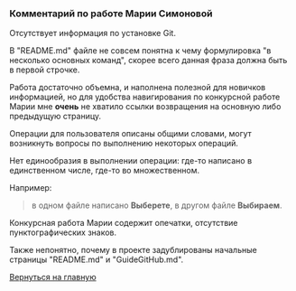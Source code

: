 ### Комментарий по работе Марии Симоновой

Отсутствует информация по установке Git.

В "README.md" файле не совсем понятна к чему формулировка "в несколько основных команд", скорее всего данная фраза должна быть в первой строчке.

Работа достаточно объемна, и наполнена полезной для новичков информацией, но для удобства навигирования по конкурсной работе Марии мне **очень** не хватило ссылки возвращения на основную либо предыдущую страницу.

Операции для пользователя описаны общими словами, могут возникнуть вопросы по выполнению некоторых операций.

Нет единообразия в выполнении операции: где-то написано в единственном числе, где-то во множественном.

Например:
> в одном файле написано **Выберете**, в другом файле **Выбираем**.

Конкурсная работа Марии содержит опечатки, отсутствие пунктографических знаков.

Также непонятно, почему в проекте задублированы начальные страницы "README.md" и "GuideGitHub.md".

[Вернуться на главную ](Reviews_for_TW.md "Возврат на главную страницу") 
